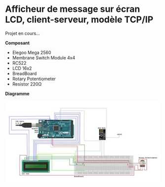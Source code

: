 # Afficheur de message sur écran LCD, client-serveur, modèle TCP/IP

Projet en cours...

**Composant**

* Elegoo Mega 2560
* Membrane Switch Module 4x4
* RC522
* LCD 16x2
* BreadBoard
* Rotary Potentiometer
* Resistor 220Ω

**Diagramme**

![](images/img0.jpeg)
